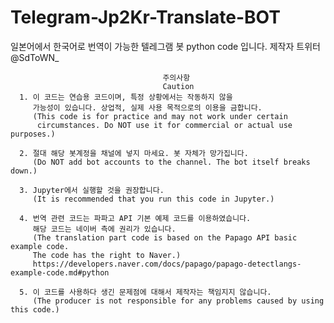 # Telegram-Jp2Kr-Translate-BOT
일본어에서 한국어로 번역이 가능한 텔레그램 봇 python code 입니다.
제작자 트위터 @SdToWN_

                                      주의사항
                                      Caution
      1. 이 코드는 연습용 코드이며, 특정 상황에서는 작동하지 않을
         가능성이 있습니다. 상업적, 실제 사용 목적으로의 이용을 금합니다.
         (This code is for practice and may not work under certain
          circumstances. Do NOT use it for commercial or actual use purposes.)
    
      2. 절대 해당 봇계정을 채널에 넣지 마세요. 봇 자체가 망가집니다.
         (Do NOT add bot accounts to the channel. The bot itself breaks down.)
         
      3. Jupyter에서 실행할 것을 권장합니다.
         (It is recommended that you run this code in Jupyter.)
         
      4. 번역 관련 코드는 파파고 API 기본 예제 코드를 이용하였습니다.
         해당 코드는 네이버 측에 권리가 있습니다.
         (The translation part code is based on the Papago API basic example code.
         The code has the right to Naver.)
         https://developers.naver.com/docs/papago/papago-detectlangs-example-code.md#python
        
      5. 이 코드를 사용하다 생긴 문제점에 대해서 제작자는 책임지지 않습니다.
         (The producer is not responsible for any problems caused by using this code.)
      
